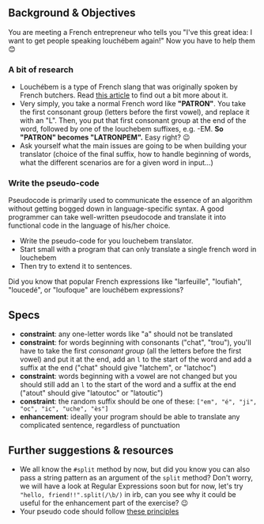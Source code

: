 ## Background & Objectives

You are meeting a French entrepreneur who tells you "I've this great idea: I want to get people speaking louchébem again!" Now you have to help them 😊

### A bit of research

- Louchébem is a type of French slang that was originally spoken by French butchers. Read [this article](https://en.wikipedia.org/wiki/Louch%C3%A9bem) to find out a bit more about it.
- Very simply, you take a normal French word like **"PATRON"**. You take the first consonant group (letters before the first vowel), and replace it with an "L". Then, you put that first consonant group at the end of the word, followed by one of the louchebem suffixes, e.g. -EM. **So "PATRON" becomes "LATRONPEM".** Easy right? 😉
- Ask yourself what the main issues are going to be when building your translator (choice of the final suffix, how to handle beginning of words, what the different scenarios are for a given word in input...)

### Write the pseudo-code

Pseudocode is primarily used to communicate the essence of an algorithm without getting bogged down in language-specific syntax. A good programmer can take well-written pseudocode and translate it into functional code in the language of his/her choice.

- Write the pseudo-code for you louchebem translator.
- Start small with a program that can only translate a single french word in louchebem
- Then try to extend it to sentences.

Did you know that popular French expressions like "larfeuille", "loufiah", "loucedé", or "loufoque" are louchébem expressions?

## Specs

- **constraint**: any one-letter words like "a" should not be translated
- **constraint**: for words beginning with consonants ("chat", "trou"), you'll have to take the first *consonant group* (all the letters before the first vowel) and put it at the end, add an `l` to the start of the word and add a suffix at the end ("chat" should give "latchem", or "latchoc")
- **constraint**: words beginning with a vowel are not changed but you should still add an `l` to the start of the word and a suffix at the end ("atout" should give "latoutoc" or  "latoutic")
- **constraint**: the random suffix should be one of these: `["em", "é", "ji", "oc", "ic", "uche", "ès"]`
- **enhancement**: ideally your program should be able to translate any complicated sentence, regardless of punctuation

## Further suggestions & resources

- We all know the `#split` method by now, but did you know you can also pass a string pattern as an argument of the `split` method? Don't worry, we will have a look at Regular Expressions soon but for now, let's try `"hello, friend!!".split(/\b/)` in irb, can you see why it could be useful for the enhancement part of the exercise? 😉
- Your pseudo code should follow [these principles](http://www.cs.cornell.edu/courses/cs211/2000fa/materials/using_pseudo_code.htm)
